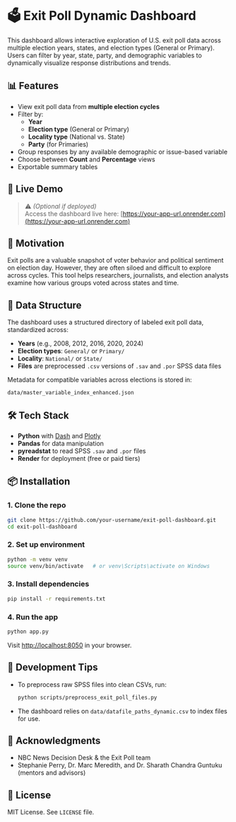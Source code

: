# 🗳️ Exit Poll Dynamic Dashboard

This dashboard allows interactive exploration of U.S. exit poll data across multiple election years, states, and election types (General or Primary). Users can filter by year, state, party, and demographic variables to dynamically visualize response distributions and trends.

## 📊 Features

- View exit poll data from **multiple election cycles**
- Filter by:
  - **Year**
  - **Election type** (General or Primary)
  - **Locality type** (National vs. State)
  - **Party** (for Primaries)
- Group responses by any available demographic or issue-based variable
- Choose between **Count** and **Percentage** views
- Exportable summary tables

## 🚀 Live Demo

> ⚠️ _(Optional if deployed)_  
> Access the dashboard live here: [https://your-app-url.onrender.com](https://your-app-url.onrender.com)

## 🧠 Motivation

Exit polls are a valuable snapshot of voter behavior and political sentiment on election day. However, they are often siloed and difficult to explore across cycles. This tool helps researchers, journalists, and election analysts examine how various groups voted across states and time.

## 📁 Data Structure

The dashboard uses a structured directory of labeled exit poll data, standardized across:

- **Years** (e.g., 2008, 2012, 2016, 2020, 2024)
- **Election types**: `General/` or `Primary/`
- **Locality**: `National/` or `State/`
- **Files** are preprocessed `.csv` versions of `.sav` and `.por` SPSS data files

Metadata for compatible variables across elections is stored in:
```
data/master_variable_index_enhanced.json
```

## 🛠️ Tech Stack

- **Python** with [Dash](https://dash.plotly.com/) and [Plotly](https://plotly.com/)
- **Pandas** for data manipulation
- **pyreadstat** to read SPSS `.sav` and `.por` files
- **Render** for deployment (free or paid tiers)

## 📦 Installation

### 1. Clone the repo
```bash
git clone https://github.com/your-username/exit-poll-dashboard.git
cd exit-poll-dashboard
```

### 2. Set up environment
```bash
python -m venv venv
source venv/bin/activate   # or venv\Scripts\activate on Windows
```

### 3. Install dependencies
```bash
pip install -r requirements.txt
```

### 4. Run the app
```bash
python app.py
```

Visit [http://localhost:8050](http://localhost:8050) in your browser.

## 🧪 Development Tips

- To preprocess raw SPSS files into clean CSVs, run:
  ```bash
  python scripts/preprocess_exit_poll_files.py
  ```

- The dashboard relies on `data/datafile_paths_dynamic.csv` to index files for use.

## 🤝 Acknowledgments

- NBC News Decision Desk & the Exit Poll team  
- Stephanie Perry, Dr. Marc Meredith, and Dr. Sharath Chandra Guntuku (mentors and advisors)

## 📜 License

MIT License. See `LICENSE` file.
